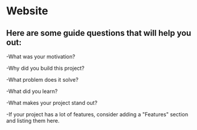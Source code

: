 # Website
## Here are some guide questions that will help you out:

-What was your motivation?

-Why did you build this project?

-What problem does it solve?

-What did you learn?

-What makes your project stand out?

-If your project has a lot of features, consider adding a "Features" section and listing them here.


